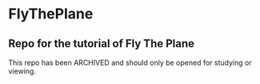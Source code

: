 # FlyThePlane
Repo for the tutorial of Fly The Plane
--
This repo has been ARCHIVED and should only be opened for studying or viewing.
